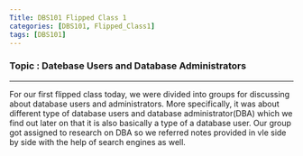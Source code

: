 ```yaml
---
Title: DBS101 Flipped Class 1
categories: [DBS101, Flipped_Class1]
tags: [DBS101]
---
```


### Topic : Datebase Users and Database Administrators
----

For our first flipped class today, we were divided into groups for discussing about database users and administrators. More specifically, it was about different type of database users and database administrator(DBA) which we find out later on that it is also basically a type of a database user. 
Our group got assigned to research on DBA so we referred notes provided in vle side by side with the help of search engines as well. 
